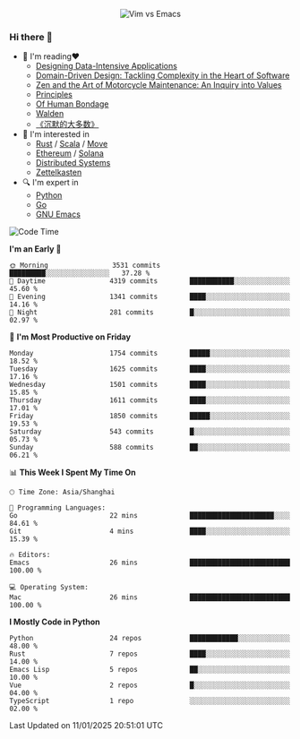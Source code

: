 <p align="center">
    <img src="https://gist.githubusercontent.com/coldnight/e696baffb094e71c96cb302118878eae/raw/40ea5053a6f66cc65f90f437e4173497da225958/banner.gif" alt="Vim vs Emacs" />
</p>

### Hi there 👋

- 📖 I'm reading❤️
    + [Designing Data-Intensive Applications](https://www.oreilly.com/library/view/designing-data-intensive-applications/9781491903063/)
    + [Domain-Driven Design: Tackling Complexity in the Heart of Software](https://www.dddcommunity.org/book/evans_2003/)
    + [Zen and the Art of Motorcycle Maintenance: An Inquiry into Values](https://en.wikipedia.org/wiki/Zen_and_the_Art_of_Motorcycle_Maintenance)
    + [Principles](https://www.principles.com/)
    + [Of Human Bondage](https://en.wikipedia.org/wiki/Of_Human_Bondage)
    + [Walden](https://en.wikipedia.org/wiki/Walden)
    + [《沉默的大多数》](https://en.wikipedia.org/wiki/Silent_majority)
- 🌱 I'm interested in
    + [Rust](https://www.rust-lang.org/) / [Scala](https://www.scala-lang.org/) / [Move](https://github.com/move-language/move/)
    + [Ethereum](https://ethereum.org/en/) / [Solana](https://solana.com/)
	+ [Distributed Systems](https://www.linuxzen.com/notes/topics/20200320174417_%E5%88%86%E5%B8%83%E5%BC%8F/)
	+ [Zettelkasten](https://www.linuxzen.com/notes/notes/20220120080920-slip_box/)
- 🔍 I'm expert in
    + [Python](https://www.python.org/)
    + [Go](https://go.dev/)
    + [GNU Emacs](https://www.gnu.org/software/emacs/)

<!--START_SECTION:waka-->
![Code Time](http://img.shields.io/badge/Code%20Time-3%2C208%20hrs%2044%20mins-blue)

**I'm an Early 🐤** 

```text
🌞 Morning                3531 commits        █████████░░░░░░░░░░░░░░░░   37.28 % 
🌆 Daytime                4319 commits        ███████████░░░░░░░░░░░░░░   45.60 % 
🌃 Evening                1341 commits        ████░░░░░░░░░░░░░░░░░░░░░   14.16 % 
🌙 Night                  281 commits         █░░░░░░░░░░░░░░░░░░░░░░░░   02.97 % 
```
📅 **I'm Most Productive on Friday** 

```text
Monday                   1754 commits        █████░░░░░░░░░░░░░░░░░░░░   18.52 % 
Tuesday                  1625 commits        ████░░░░░░░░░░░░░░░░░░░░░   17.16 % 
Wednesday                1501 commits        ████░░░░░░░░░░░░░░░░░░░░░   15.85 % 
Thursday                 1611 commits        ████░░░░░░░░░░░░░░░░░░░░░   17.01 % 
Friday                   1850 commits        █████░░░░░░░░░░░░░░░░░░░░   19.53 % 
Saturday                 543 commits         █░░░░░░░░░░░░░░░░░░░░░░░░   05.73 % 
Sunday                   588 commits         ██░░░░░░░░░░░░░░░░░░░░░░░   06.21 % 
```


📊 **This Week I Spent My Time On** 

```text
🕑︎ Time Zone: Asia/Shanghai

💬 Programming Languages: 
Go                       22 mins             █████████████████████░░░░   84.61 % 
Git                      4 mins              ████░░░░░░░░░░░░░░░░░░░░░   15.39 % 

🔥 Editors: 
Emacs                    26 mins             █████████████████████████   100.00 % 

💻 Operating System: 
Mac                      26 mins             █████████████████████████   100.00 % 
```

**I Mostly Code in Python** 

```text
Python                   24 repos            ████████████░░░░░░░░░░░░░   48.00 % 
Rust                     7 repos             ████░░░░░░░░░░░░░░░░░░░░░   14.00 % 
Emacs Lisp               5 repos             ██░░░░░░░░░░░░░░░░░░░░░░░   10.00 % 
Vue                      2 repos             █░░░░░░░░░░░░░░░░░░░░░░░░   04.00 % 
TypeScript               1 repo              ░░░░░░░░░░░░░░░░░░░░░░░░░   02.00 % 
```




 Last Updated on 11/01/2025 20:51:01 UTC
<!--END_SECTION:waka-->

